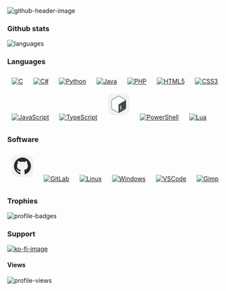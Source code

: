 ![github-header-image](https://github.com/user-attachments/assets/56ce69d0-a70b-467b-8e3e-755d12885ba8)

### Github stats
![languages](https://github-readme-stats.vercel.app/api/top-langs?username=oskarbukovsky&show_icons=true&locale=en&layout=compact&theme=tokyonight)

### Languages
<a href="https://www.cprogramming.com/" target="_blank"><img style="margin: 10px" src="https://profilinator.rishav.dev/skills-assets/c-original.svg" alt="C" height="50" /></a>
<a href="https://docs.microsoft.com/en-us/dotnet/csharp/" target="_blank"><img style="margin: 10px" src="https://profilinator.rishav.dev/skills-assets/csharp-original.svg" alt="C#" height="50" /></a>
<a href="https://www.python.org/" target="_blank"><img style="margin: 10px" src="https://profilinator.rishav.dev/skills-assets/python-original.svg" alt="Python" height="50" /></a>
<a href="https://www.java.com/" target="_blank"><img style="margin: 10px" src="https://profilinator.rishav.dev/skills-assets/java-original-wordmark.svg" alt="Java" height="50" /></a>
<a href="https://www.php.net/" target="_blank"><img style="margin: 10px" src="https://profilinator.rishav.dev/skills-assets/php-original.svg" alt="PHP" height="50" /></a>
<a href="https://en.wikipedia.org/wiki/HTML5" target="_blank"><img style="margin: 10px" src="https://profilinator.rishav.dev/skills-assets/html5-original-wordmark.svg" alt="HTML5" height="50" /></a>
<a href="https://www.w3schools.com/css/" target="_blank"><img style="margin: 10px" src="https://profilinator.rishav.dev/skills-assets/css3-original-wordmark.svg" alt="CSS3" height="50" /></a>
<a href="https://www.javascript.com/" target="_blank"><img style="margin: 10px" src="https://profilinator.rishav.dev/skills-assets/javascript-original.svg" alt="JavaScript" height="50" /></a>
<a href="https://www.typescriptlang.org/" target="_blank"><img style="margin: 10px" src="https://profilinator.rishav.dev/skills-assets/typescript-original.svg" alt="TypeScript" height="50" /></a>
<a href="https://www.gnu.org/software/bash/" target="_blank"><img style="margin: 10px" src="https://raw.githubusercontent.com/tandpfun/skill-icons/refs/heads/main/icons/Bash-Light.svg" alt="Bash" height="50" /></a>
<a href="https://docs.microsoft.com/en-us/powershell/" target="_blank"><img style="margin: 10px" src="https://profilinator.rishav.dev/skills-assets/powershell.png" alt="PowerShell" height="50" /></a>
<a href="https://www.lua.org/about.html"><img style="margin: 10px" src="https://github.com/user-attachments/assets/c8e4544c-d827-4203-ac79-bda67eb56eca" alt="Lua" height="50" /></a>

### Software

<a href="https://www.github.com/" target="_blank"><img style="margin: 10px" src="https://raw.githubusercontent.com/tandpfun/skill-icons/refs/heads/main/icons/Github-Light.svg" alt="Github" height="50" /></a>
<a href="https://about.gitlab.com/" target="_blank"><img style="margin: 10px" src="https://profilinator.rishav.dev/skills-assets/gitlab.svg" alt="GitLab" height="50" /></a>
<a href="https://www.linux.org/" target="_blank"><img style="margin: 10px" src="https://profilinator.rishav.dev/skills-assets/linux-original.svg" alt="Linux" height="50" /></a>
<a href="https://www.microsoft.com/en-us/windows" target="_blank"><img style="margin: 10px" src="https://raw.githubusercontent.com/tandpfun/skill-icons/refs/heads/main/icons/Windows-Light.svg" alt="Windows" height="50" /></a>
<a href="https://code.visualstudio.com/" target="_blank"><img style="margin: 10px" src="https://static.wikia.nocookie.net/logopedia/images/9/9a/Visual_Studio_Code_1.35_icon.svg/revision/latest?cb=20231105010051" alt="VSCode" height="50" /></a>
<a href="https://www.gimp.org/" target="_blank"><img style="margin: 10px" src="https://upload.wikimedia.org/wikipedia/commons/thumb/4/45/The_GIMP_icon_-_gnome.svg/2048px-The_GIMP_icon_-_gnome.svg.png" alt="Gimp" height="50" /></a>


### Trophies
![profile-badges](https://github-profile-trophy.vercel.app/?username=oskarbukovsky&rank=-?&no-bg=true&theme=onedark&margin-w=10)

### Support
[![ko-fi-image](https://github.com/user-attachments/assets/65aca8c5-829a-4ec7-9e19-9f53cf4fa455)](https://ko-fi.com/juunikorn)

#### Views
![profile-views](https://komarev.com/ghpvc/?username=oskarbukovsky&&style=flat-square)
